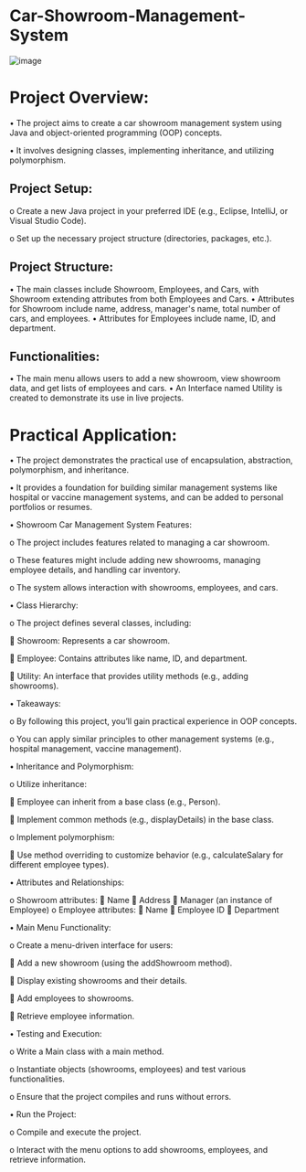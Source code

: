 # Car-Showroom-Management-System

![image](https://github.com/SonawaneAshwini/Car-Showroom-Management-System/assets/172588428/b049a1fb-2388-4122-b27f-3773271629f9)







# Project Overview:

•	The project aims to create a car showroom management system using Java and object-oriented programming (OOP) concepts.

•	It involves designing classes, implementing inheritance, and utilizing polymorphism.


## Project Setup:

o	Create a new Java project in your preferred IDE (e.g., Eclipse, IntelliJ, or Visual Studio Code).

o	Set up the necessary project structure (directories, packages, etc.).

## Project Structure:
•	The main classes include Showroom, Employees, and Cars, with Showroom extending attributes from both Employees and Cars.
•	Attributes for Showroom include name, address, manager's name, total number of cars, and employees.
•	Attributes for Employees include name, ID, and department.


## Functionalities:
•	The main menu allows users to add a new showroom, view showroom data, and get lists of employees and cars.
•	An Interface named Utility is created to demonstrate its use in live projects.


# Practical Application:
•	The project demonstrates the practical use of encapsulation, abstraction, polymorphism, and inheritance.

•	It provides a foundation for building similar management systems like hospital or vaccine management systems, and can be added to personal portfolios or resumes.




•	Showroom Car Management System Features:

o	The project includes features related to managing a car showroom.

o	These features might include adding new showrooms, managing employee details, and handling car inventory.

o	The system allows interaction with showrooms, employees, and cars.


•       Class Hierarchy:

o	The project defines several classes, including: 

	Showroom: Represents a car showroom.

	Employee: Contains attributes like name, ID, and department.

	Utility: An interface that provides utility methods (e.g., adding showrooms).


•	Takeaways:

o	By following this project, you’ll gain practical experience in OOP concepts.

o	You can apply similar principles to other management systems (e.g., hospital management, vaccine management).


•	Inheritance and Polymorphism:

o	Utilize inheritance:

	Employee can inherit from a base class (e.g., Person).

	Implement common methods (e.g., displayDetails) in the base class.

o	Implement polymorphism: 

	Use method overriding to customize behavior (e.g., calculateSalary for different employee types).


•	Attributes and Relationships:

o	Showroom attributes: 
	Name
	Address
	Manager (an instance of Employee)
o	Employee attributes: 
	Name
	Employee ID
	Department


•	Main Menu Functionality:

o	Create a menu-driven interface for users: 

	Add a new showroom (using the addShowroom method).

	Display existing showrooms and their details.

	Add employees to showrooms.

	Retrieve employee information.


•	Testing and Execution:

o	Write a Main class with a main method.

o	Instantiate objects (showrooms, employees) and test various functionalities.

o	Ensure that the project compiles and runs without errors.


•	Run the Project:

o	Compile and execute the project.

o	Interact with the menu options to add showrooms, employees, and retrieve information.


